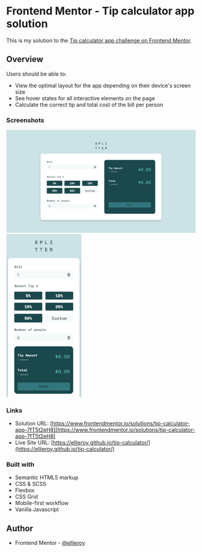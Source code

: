 # Frontend Mentor - Tip calculator app solution

This is my solution to the [Tip calculator app challenge on Frontend Mentor](https://www.frontendmentor.io/challenges/tip-calculator-app-ugJNGbJUX). 

## Overview

Users should be able to:

- View the optimal layout for the app depending on their device's screen size
- See hover states for all interactive elements on the page
- Calculate the correct tip and total cost of the bill per person

### Screenshots

<p float="left">
  <img src="./final-result/final-result-desktop.png" width="600"/> 
  <img src="./final-result/final-result-mobile.png" width="200"/> 
</p>

### Links

- Solution URL: [https://www.frontendmentor.io/solutions/tip-calculator-app-7fT5t2eH8](https://www.frontendmentor.io/solutions/tip-calculator-app-7fT5t2eH8)
- Live Site URL: [https://ellieroy.github.io/tip-calculator/](https://ellieroy.github.io/tip-calculator/)

### Built with

- Semantic HTML5 markup
- CSS & SCSS 
- Flexbox
- CSS Grid
- Mobile-first workflow
- Vanilla Javascript

## Author

- Frontend Mentor - [@ellieroy](https://www.frontendmentor.io/profile/ellieroy)
